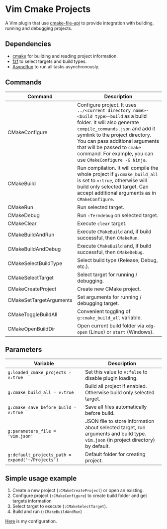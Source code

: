 # Vim Cmake Projects

A Vim plugin that use [cmake-file-api](https://cmake.org/cmake/help/latest/manual/cmake-file-api.7.html#codemodel-version-2) to provide integration with building, running and debugging projects.

## Dependencies

- [cmake](https://cmake.org) for building and reading project information.
- [fzf](https://github.com/skywind3000/asyncrun.vim) to select targets and build types.
- [AsyncRun](https://github.com/skywind3000/asyncrun.vim) to run all tasks asynchronously.

## Commands

| Command                 | Description                                                                                                                                                                                                                                                                                                             |
| ----------------------- | ----------------------------------------------------------------------------------------------------------------------------------------------------------------------------------------------------------------------------------------------------------------------------------------------------------------------- |
| CMakeConfigure          | Configure project. It uses `../<current directory name>-<build type>-build` as a build folder. It will also generate `compile_commands.json` and add it symlink to the project directory. You can pass additional arguments that will be passed to `cmake` command. For example, you can use `CMakeConfigure -G Ninja`. |
| CMakeBuild              | Run compilation. It will compile the whole project if `g:cmake_build_all` is set to `v:true`, otherwise will build only selected target. Can accept additional arguments as in `CMakeConfigure`.                                                                                                                        |
| CMakeRun                | Run selected target.                                                                                                                                                                                                                                                                                                    |
| CMakeDebug              | Run `:Termdebug` on selected target.                                                                                                                                                                                                                                                                                    |
| CMakeClear              | Execute `clear` target.                                                                                                                                                                                                                                                                                                 |
| CMakeBuildAndRun        | Execute `CMakeBuild` and, if build successful, then `CMakeRun`.                                                                                                                                                                                                                                                         |
| CMakeBuildAndDebug      | Execute `CMakeBuild` and, if build successful, then `CMakeDebug`.                                                                                                                                                                                                                                                       |  |
| CMakeSelectBuildType    | Select build type (Release, Debug, etc.).                                                                                                                                                                                                                                                                               |
| CMakeSelectTarget       | Select target for running / debugging.                                                                                                                                                                                                                                                                                  |
| CMakeCreateProject      | Create new CMake project.                                                                                                                                                                                                                                                                                               |
| CMakeSetTargetArguments | Set arguments for running / debugging target.                                                                                                                                                                                                                                                                           |
| CMakeToggleBuildAll     | Convenient toggling of `g:cmake_build_all` variable.                                                                                                                                                                                                                                                                    |
| CMakeOpenBuildDir       | Open current build folder via `xdg-open` (Linux) or `start` (Windows).                                                                                                                                                                                                                                                  |

## Parameters

| Variable                                         | Description                                                                                                                       |
| ------------------------------------------------ | --------------------------------------------------------------------------------------------------------------------------------- |
| `g:loaded_cmake_projects = v:true`               | Set this value to `v:false` to disable plugin loading.                                                                            |
| `g:cmake_build_all = v:true`                     | Build all project if enabled. Otherwise build only selected target.                                                               |
| `g:cmake_save_before_build = v:true`             | Save all files automatically before build.                                                                                        |
| `g:parameters_file = 'vim.json'`                 | JSON file to store information about selected target, run arguments and build type. `vim.json` (in project directory) by default. |
| `g:default_projects_path = expand('~/Projects')` | Default folder for creating project.                                                                                              |

## Simple usage example

1. Create a new project (`:CMakeCreateProject`) or open an existing.
2. Configure project (`:CMakeConfigure`) to create build folder and get targets information
3. Select target to execute (`:CMakeSelectTarget`).
4. Build and run (`:CMakeBuildAndRun`)

[Here](https://github.com/Shatur95/neovim-config/blob/master/plugin/vim-cmake-projects.vim) is my configuration.
